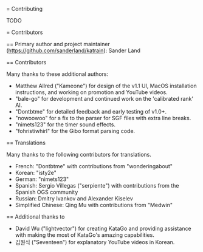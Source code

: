 = Contributing 

TODO

= Contributors 

== Primary author and project maintainer (https://github.com/sanderland/katrain):
Sander Land

== Contributors

Many thanks to these additional authors:

* Matthew Allred ("Kameone") for design of the v1.1 UI, MacOS installation instructions, and working on promotion and YouTube videos.
* "bale-go" for development and continued work on the 'calibrated rank' AI.
* "Dontbtme" for detailed feedback and early testing of v1.0+.
* "nowoowoo" for a fix to the parser for SGF files with extra line breaks.
* "nimets123" for the timer sound effects.
* "fohristiwhirl" for the Gibo format parsing code.

== Translations

Many thanks to the following contributors for translations.

* French: "Dontbtme" with contributions from "wonderingabout"
* Korean: "isty2e"
* German: "nimets123"
* Spanish: Sergio Villegas ("serpiente") with contributions from the Spanish OGS community
* Russian: Dmitry Ivankov and Alexander Kiselev
* Simplified Chinese: Qing Mu with contributions from "Medwin"

== Additional thanks to

* David Wu ("lightvector") for creating KataGo and providing assistance with making the most of KataGo's amazing capabilities.
* 깁원식 ("Seventeen") for explanatory YouTube videos in Korean.




